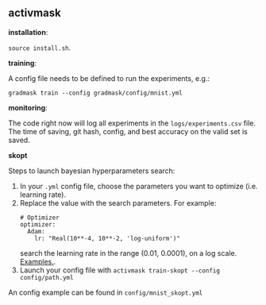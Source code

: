 activmask
---------

**installation**:

`source install.sh`.


**training**:

A config file needs to be defined to run the experiments, e.g.:

```
gradmask train --config gradmask/config/mnist.yml
```

**monitoring**:

The code right now will log all experiments in the `logs/experiments.csv` file.
The time of saving, git hash, config, and best accuracy on the valid set is
saved.

**skopt**

Steps to launch bayesian hyperparameters search:
1. In your `.yml` config file, choose the parameters you want to optimize
   (i.e. learning rate).
2. Replace the value with  the search parameters. For example:
    ```
    # Optimizer
    optimizer:
      Adam:
        lr: "Real(10**-4, 10**-2, 'log-uniform')"
    ```
    search the learning rate in the range (0.01, 0.0001), on a log scale.
    [Examples.](https://scikit-optimize.github.io/#skopt.BayesSearchCV).
3. Launch your config file with `activmask train-skopt --config config/path.yml`

An config example can be found in `config/mnist_skopt.yml`
